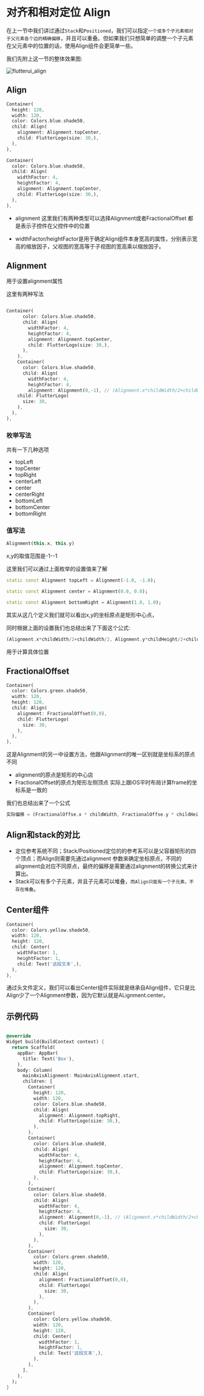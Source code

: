 # 对齐和相对定位 Align

在上一节中我们讲过通过`Stack`和`Positioned`，我们可以指定`一个或多个子元素相对于父元素各个边的精确偏移`，并且可以重叠。但如果我们只想简单的调整一个子元素在父元素中的位置的话，使用Align组件会更简单一些。

我们先附上这一节的整体效果图:

![flutterui_align](https://github.com/LeeWongSnail/FlutterLearning/raw/main/res/flutterui_align.png)

## Align

```dart
Container(
  height: 120,
  width: 120,
  color: Colors.blue.shade50,
  child: Align(
    alignment: Alignment.topCenter,
    child: FlutterLogo(size: 30,),
  ),
),

Container(
  color: Colors.blue.shade50,
  child: Align(
    widthFactor: 4,
    heightFactor: 4,
    alignment: Alignment.topCenter,
    child: FlutterLogo(size: 30,),
  ),
),
```
- alignment 这里我们有两种类型可以选择Alignment或者FractionalOffset 都是表示子控件在父控件中的位置

- widthFactor/heightFactor是用于确定Align组件本身宽高的属性，分别表示宽高的缩放因子，父视图的宽高等于子视图的宽高乘以缩放因子。

## Alignment

用于设置alignment属性

这里有两种写法

```dart

Container(
      color: Colors.blue.shade50,
      child: Align(
        widthFactor: 4,
        heightFactor: 4,
        alignment: Alignment.topCenter,
        child: FlutterLogo(size: 30,),
      ),
    ),
    Container(
      color: Colors.blue.shade50,
      child: Align(
        widthFactor: 4,
        heightFactor: 4,
        alignment: Alignment(0,-1), // (Alignment.x*childWidth/2+childWidth/2, Alignment.y*childHeight/2+childHeight/2)
    child: FlutterLogo(
      size: 30,
    ),
  ),
),

```

### 枚举写法

共有一下几种选项

- topLeft
- topCenter
- topRight
- centerLeft
- center
- centerRight
- bottomLeft
- bottomCenter
- bottomRight

### 值写法

```dart
Alignment(this.x, this.y)
```
x,y的取值范围是-1--1

这里我们可以通过上面枚举的设置值来了解

```dart
static const Alignment topLeft = Alignment(-1.0, -1.0);

static const Alignment center = Alignment(0.0, 0.0);

static const Alignment bottomRight = Alignment(1.0, 1.0);

```
其实从这几个定义我们就可以看出x,y的坐标原点是矩形中心点，

同时根据上面的设置我们也总结出来了下面这个公式:

```dart
(Alignment.x*childWidth/2+childWidth/2, Alignment.y*childHeight/2+childHeight/2)
```
用于计算具体位置

## FractionalOffset

```dart
Container(
  color: Colors.green.shade50,
  width: 120,
  height: 120,
  child: Align(
    alignment: FractionalOffset(0,0),
    child: FlutterLogo(
      size: 30,
    ),
  ),
),
```

这是Alignment的另一中设置方法，他跟Alignment的唯一区别就是坐标系的原点不同

- alignment的原点是矩形的中心店
- FractionalOffset的原点为矩形左侧顶点 实际上跟iOS平时布局计算frame的坐标系是一致的

我们也总结出来了一个公式

```dart
实际偏移 = (FractionalOffse.x * childWidth, FractionalOffse.y * childHeight)
```

## Align和stack的对比

- 定位参考系统不同；Stack/Positioned定位的的参考系可以是父容器矩形的四个顶点；而Align则需要先通过alignment 参数来确定坐标原点，不同的alignment会对应不同原点，最终的偏移是需要通过alignment的转换公式来计算出。
- Stack可以有多个子元素，并且子元素可以堆叠，`而Align只能有一个子元素，不存在堆叠`。

##  Center组件

```dart
Container(
  color: Colors.yellow.shade50,
  width: 120,
  height: 120,
  child: Center(
    widthFactor: 1,
    heightFactor: 1,
    child: Text('这段文本',),
  ),
),
```

通过头文件定义，我们可以看出Center组件实际就是继承自Align组件，它只是比Align少了一个Alignment参数，因为它默认就是ALignment.center。

## 示例代码

```dart

@override
Widget build(BuildContext context) {
  return Scaffold(
    appBar: AppBar(
      title: Text('Box'),
    ),
    body: Column(
      mainAxisAlignment: MainAxisAlignment.start,
      children: [
        Container(
          height: 120,
          width: 120,
          color: Colors.blue.shade50,
          child: Align(
            alignment: Alignment.topRight,
            child: FlutterLogo(size: 30,),
          ),
        ),
        Container(
          color: Colors.blue.shade50,
          child: Align(
            widthFactor: 4,
            heightFactor: 4,
            alignment: Alignment.topCenter,
            child: FlutterLogo(size: 30,),
          ),
        ),
        Container(
          color: Colors.blue.shade50,
          child: Align(
            widthFactor: 4,
            heightFactor: 4,
            alignment: Alignment(0,-1), // (Alignment.x*childWidth/2+childWidth/2, Alignment.y*childHeight/2+childHeight/2)
            child: FlutterLogo(
              size: 30,
            ),
          ),
        ),
        Container(
          color: Colors.green.shade50,
          width: 120,
          height: 120,
          child: Align(
            alignment: FractionalOffset(0,0),
            child: FlutterLogo(
              size: 30,
            ),
          ),
        ),
        Container(
          color: Colors.yellow.shade50,
          width: 120,
          height: 120,
          child: Center(
            widthFactor: 1,
            heightFactor: 1,
            child: Text('这段文本',),
          ),
        ),
      ],
    ),
  );
}
```
